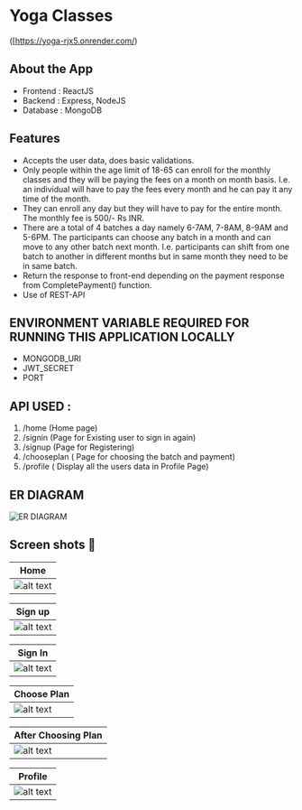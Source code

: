 # Yoga Classes
([https://yoga-rjx5.onrender.com/)
## About the App
* Frontend : ReactJS
* Backend : Express, NodeJS
* Database : MongoDB
## Features
* Accepts the user data, does basic validations.
* Only people within the age limit of 18-65 can enroll for the monthly classes and they will
be paying the fees on a month on month basis. I.e. an individual will have to pay the fees
every month and he can pay it any time of the month.
* They can enroll any day but they will have to pay for the entire month. The monthly fee is
500/- Rs INR.
* There are a total of 4 batches a day namely 6-7AM, 7-8AM, 8-9AM and 5-6PM. The
participants can choose any batch in a month and can move to any other batch next
month. I.e. participants can shift from one batch to another in different months but in
same month they need to be in same batch.
* Return the response to front-end depending on the payment response from
CompletePayment() function.
* Use of REST-API


## ENVIRONMENT VARIABLE REQUIRED FOR RUNNING THIS APPLICATION LOCALLY
* MONGODB_URI 
* JWT_SECRET
* PORT

## API USED :
1. /home    (Home page)
2. /signin (Page for Existing user to sign in again)
3. /signup (Page for Registering)
4. /chooseplan ( Page for choosing the batch and payment)
5. /profile ( Display all the users data in Profile Page) 


## ER DIAGRAM
![ER DIAGRAM](https://user-images.githubusercontent.com/65064180/207200877-92968c81-e896-4116-abb0-3988624f745e.png)



## Screen shots 📸
[Signup]: https://user-images.githubusercontent.com/65064180/207203793-e5ab6471-0f40-4a36-be1d-5a27f41ca104.png
[SignIn]: https://user-images.githubusercontent.com/65064180/207203814-b25835e9-cd7c-4ad6-9d09-12665a5aaef7.png
[Home]: https://user-images.githubusercontent.com/65064180/207203790-a234ca85-b6dd-4e5a-b4b8-313979c14a7a.png
[Choose Plan]: https://user-images.githubusercontent.com/65064180/207203802-7d6c5ca2-1098-41af-970e-e97b3ce2ee38.png
[After Choosing Plan]: https://user-images.githubusercontent.com/65064180/207203804-5bba86e5-6af5-4a48-843d-741afa84870f.png
[Profile]: https://user-images.githubusercontent.com/65064180/207203809-5b4929a6-28fa-4c6f-9a36-b3d730c24821.png



|   Home     |    
| ------------- |
|![alt text][Home]  | 

|    Sign up      |    
| ------------- | 
|![alt text][Signup]  | 


|    Sign In     |    
| ------------- |
|![alt text][SignIn]  | 



|    Choose Plan    |    
| ------------- |
|![alt text][Choose Plan]  | 



|   After Choosing Plan     |    
| ------------- |
|![alt text][After Choosing Plan]  | 



|   Profile     |    
| ------------- |
|![alt text][Profile]  | 

